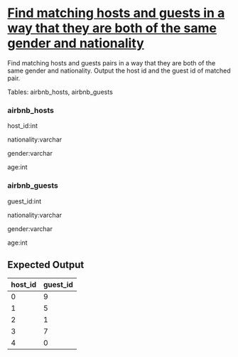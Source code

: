 # [Find matching hosts and guests in a way that they are both of the same gender and nationality](https://platform.stratascratch.com/coding/10078-find-matching-hosts-and-guests-in-a-way-that-they-are-both-of-the-same-gender-and-nationality?code_type=3)

Find matching hosts and guests pairs in a way that they are both of the same gender and nationality.
Output the host id and the guest id of matched pair.

Tables: airbnb_hosts, airbnb_guests

### airbnb_hosts
host_id:int

nationality:varchar

gender:varchar

age:int

### airbnb_guests
guest_id:int

nationality:varchar

gender:varchar

age:int


## Expected Output
<div class="ResultsTable__container ExpectedOutput__results-table"><table class="ResultsTable__table"><thead><tr class="ResultsTable__header-row"><th class="ResultsTable__header-cell">host_id</th><th class="ResultsTable__header-cell">guest_id</th></tr></thead><tbody><tr class="ResultsTable__row "><td class="ResultsTable__cell">0</td><td class="ResultsTable__cell">9</td></tr><tr class="ResultsTable__row "><td class="ResultsTable__cell">1</td><td class="ResultsTable__cell">5</td></tr><tr class="ResultsTable__row "><td class="ResultsTable__cell">2</td><td class="ResultsTable__cell">1</td></tr><tr class="ResultsTable__row "><td class="ResultsTable__cell">3</td><td class="ResultsTable__cell">7</td></tr><tr class="ResultsTable__row "><td class="ResultsTable__cell">4</td><td class="ResultsTable__cell">0</td></tr></tbody></table></div>
